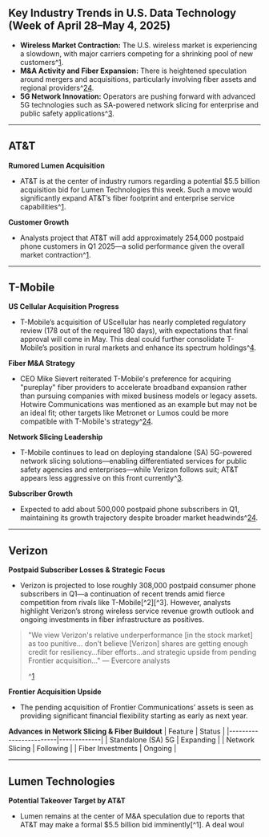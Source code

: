 ## Key Industry Trends in U.S. Data Technology (Week of April 28–May 4, 2025)

- **Wireless Market Contraction:** The U.S. wireless market is experiencing a slowdown, with major carriers competing for a shrinking pool of new customers^[1](https://www.lightreading.com/finance/finding-the-upside-to-a-shrinking-wireless-marketplace).
- **M&A Activity and Fiber Expansion:** There is heightened speculation around mergers and acquisitions, particularly involving fiber assets and regional providers^[2](https://www.lightreading.com/fttx/t-mobile-ceo-prefers-pureplay-fiber-for-m-a)[4](https://sundaybrief.com/q1-telco-top-five-earnings-five-observations/).
- **5G Network Innovation:** Operators are pushing forward with advanced 5G technologies such as SA-powered network slicing for enterprise and public safety applications^[3](https://www.fierce-network.com/wireless).

---

## AT&T

**Rumored Lumen Acquisition**
- AT&T is at the center of industry rumors regarding a potential $5.5 billion acquisition bid for Lumen Technologies this week. Such a move would significantly expand AT&T’s fiber footprint and enterprise service capabilities^[1](https://www.lightreading.com/finance/finding-the-upside-to-a-shrinking-wireless-marketplace).

**Customer Growth**
- Analysts project that AT&T will add approximately 254,000 postpaid phone customers in Q1 2025—a solid performance given the overall market contraction^[1](https://www.lightreading.com/finance/finding-the-upside-to-a-shrinking-wireless-marketplace).

---

## T-Mobile

**US Cellular Acquisition Progress**
- T-Mobile’s acquisition of UScellular has nearly completed regulatory review (178 out of the required 180 days), with expectations that final approval will come in May. This deal could further consolidate T-Mobile’s position in rural markets and enhance its spectrum holdings^[4](https://sundaybrief.com/q1-telco-top-five-earnings-five-observations/).

**Fiber M&A Strategy**
- CEO Mike Sievert reiterated T-Mobile's preference for acquiring "pureplay" fiber providers to accelerate broadband expansion rather than pursuing companies with mixed business models or legacy assets. Hotwire Communications was mentioned as an example but may not be an ideal fit; other targets like Metronet or Lumos could be more compatible with T-Mobile's strategy^[2](https://www.lightreading.com/fttx/t-mobile-ceo-prefers-pureplay-fiber-for-m-a)[4](https://sundaybrief.com/q1-telco-top-five-earnings-five-observations/).

**Network Slicing Leadership**
- T-Mobile continues to lead on deploying standalone (SA) 5G-powered network slicing solutions—enabling differentiated services for public safety agencies and enterprises—while Verizon follows suit; AT&T appears less aggressive on this front currently^[3](https://www.fierce-network.com/wireless).

**Subscriber Growth**
- Expected to add about 500,000 postpaid phone subscribers in Q1, maintaining its growth trajectory despite broader market headwinds^[2](https://www.lightreading.com/fttx/t-mobile-ceo-prefers-pureplay-fiber-for-m-a)[4](https://sundaybrief.com/q1-telco-top-five-earnings-five-observations/).

---

## Verizon

**Postpaid Subscriber Losses & Strategic Focus**
- Verizon is projected to lose roughly 308,000 postpaid consumer phone subscribers in Q1—a continuation of recent trends amid fierce competition from rivals like T-Mobile[^2][^3]. However, analysts highlight Verizon’s strong wireless service revenue growth outlook and ongoing investments in fiber infrastructure as positives.

> "We view Verizon's relative underperformance [in the stock market] as too punitive... don't believe [Verizon] shares are getting enough credit for resiliency...fiber efforts...and strategic upside from pending Frontier acquisition..." — Evercore analysts
>
> ^[1](https://www.lightreading.com/finance/finding-the-upside-to-a-shrinking-wireless-marketplace)

**Frontier Acquisition Upside**
- The pending acquisition of Frontier Communications’ assets is seen as providing significant financial flexibility starting as early as next year.

**Advances in Network Slicing & Fiber Buildout**
| Feature                | Status      |
|------------------------|-------------|
| Standalone (SA) 5G     | Expanding   |
| Network Slicing        | Following   |
| Fiber Investments      | Ongoing     |

---

## Lumen Technologies

**Potential Takeover Target by AT&T**
 - Lumen remains at the center of M&A speculation due to reports that AT&T may make a formal $5.5 billion bid imminently[^1]. A deal woul